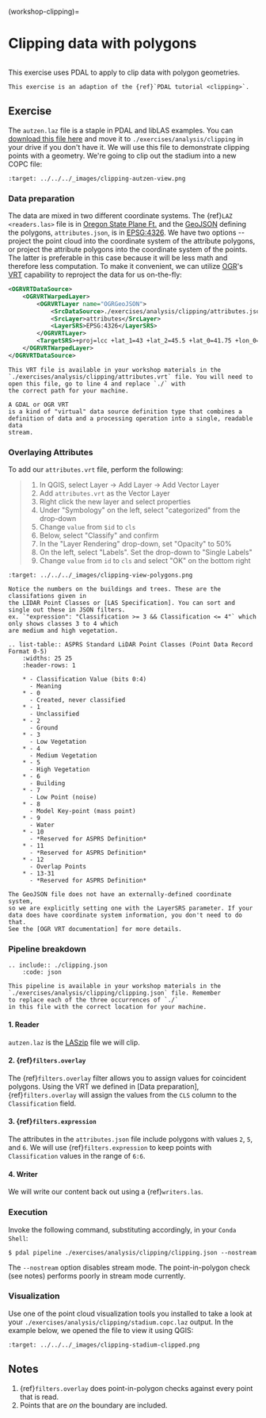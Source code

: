 (workshop-clipping)=

# Clipping data with polygons

```{index} Clipping, OGR, Vector
```

This exercise uses PDAL to apply to clip data with polygon geometries.

```{note}
This exercise is an adaption of the {ref}`PDAL tutorial <clipping>`.
```

## Exercise

The `autzen.laz` file is a staple in PDAL and libLAS examples. You can
[download this file here](https://github.com/PDAL/data/blob/master/autzen/autzen.laz) and move it to
`./exercises/analysis/clipping` in your drive if you don't have it. We will use
this file to demonstrate clipping points with a geometry. We're going to clip
out the stadium into a new COPC file:

```{image} ../../images/clipping-autzen-view.png
:target: ../../../_images/clipping-autzen-view.png
```

### Data preparation

The data are mixed in two different coordinate systems. The {ref}`LAZ
<readers.las>` file is in [Oregon State Plane Ft.] and the [GeoJSON] defining
the polygons, `attributes.json`, is in [EPSG:4326]. We have two options --
project the point cloud into the coordinate system of the attribute polygons,
or project the attribute polygons into the coordinate system of the points. The
latter is preferable in this case because it will be less math and therefore
less computation. To make it convenient, we can utilize [OGR]'s [VRT]
capability to reproject the data for us on-the-fly:

```xml
<OGRVRTDataSource>
    <OGRVRTWarpedLayer>
        <OGRVRTLayer name="OGRGeoJSON">
            <SrcDataSource>./exercises/analysis/clipping/attributes.json</SrcDataSource>
            <SrcLayer>attributes</SrcLayer>
            <LayerSRS>EPSG:4326</LayerSRS>
        </OGRVRTLayer>
        <TargetSRS>+proj=lcc +lat_1=43 +lat_2=45.5 +lat_0=41.75 +lon_0=-120.5 +x_0=399999.9999999999 +y_0=0 +ellps=GRS80 +units=ft +no_defs</TargetSRS>
    </OGRVRTWarpedLayer>
</OGRVRTDataSource>
```

```{note}
This VRT file is available in your workshop materials in the
`./exercises/analysis/clipping/attributes.vrt` file. You will need to
open this file, go to line 4 and replace `./` with
the correct path for your machine.

A GDAL or OGR VRT
is a kind of "virtual" data source definition type that combines a
definition of data and a processing operation into a single, readable data
stream.
```

### Overlaying Attributes

To add our `attributes.vrt` file, perform the following:

> 1. In QGIS, select Layer -> Add Layer -> Add Vector Layer
> 2. Add `attributes.vrt` as the Vector Layer
> 3. Right click the new layer and select properties
> 4. Under "Symbology" on the left, select "categorized" from the drop-down
> 5. Change `value` from `$id` to `cls`
> 6. Below, select "Classify" and confirm
> 7. In the "Layer Rendering" drop-down, set "Opacity" to 50%
> 8. On the left, select "Labels". Set the drop-down to "Single Labels"
> 9. Change `value` from `id` to `cls` and select "OK" on the bottom right

```{image} ../../images/clipping-view-polygons.png
:target: ../../../_images/clipping-view-polygons.png
```

```{note}
Notice the numbers on the buildings and trees. These are the classifations given in
the LIDAR Point Classes or [LAS Specification]. You can sort and single out these in JSON filters.
ex. `"expression": "Classification >= 3 && Classification <= 4"` which only shows classes 3 to 4 which
are medium and high vegetation.
```

```{eval-rst}
.. list-table:: ASPRS Standard LiDAR Point Classes (Point Data Record Format 0-5)
    :widths: 25 25
    :header-rows: 1

    * - Classification Value (bits 0:4)
      - Meaning
    * - 0
      - Created, never classified
    * - 1
      - Unclassified
    * - 2
      - Ground
    * - 3
      - Low Vegetation
    * - 4
      - Medium Vegetation
    * - 5
      - High Vegetation
    * - 6
      - Building
    * - 7
      - Low Point (noise)
    * - 8
      - Model Key-point (mass point)
    * - 9
      - Water
    * - 10
      - *Reserved for ASPRS Definition*
    * - 11
      - *Reserved for ASPRS Definition*
    * - 12
      - Overlap Points
    * - 13-31
      - *Reserved for ASPRS Definition*
```

```{note}
The GeoJSON file does not have an externally-defined coordinate system,
so we are explicitly setting one with the LayerSRS parameter. If your
data does have coordinate system information, you don't need to do that.
See the [OGR VRT documentation] for more details.
```

### Pipeline breakdown

```{eval-rst}
.. include:: ./clipping.json
    :code: json
```

```{note}
This pipeline is available in your workshop materials in the
`./exercises/analysis/clipping/clipping.json` file. Remember
to replace each of the three occurrences of `./`
in this file with the correct location for your machine.
```

#### 1. Reader

`autzen.laz` is the [LASzip] file we will clip.

#### 2. {ref}`filters.overlay`

The {ref}`filters.overlay` filter allows you to assign values for coincident
polygons. Using the VRT we defined in [Data preparation],
{ref}`filters.overlay` will
assign the values from the `CLS` column to the `Classification` field.

#### 3. {ref}`filters.expression`

The attributes in the `attributes.json` file include polygons with values
`2`, `5`, and `6`. We will use {ref}`filters.expression` to keep points with
`Classification` values in the range of `6:6`.

#### 4. Writer

We will write our content back out using a {ref}`writers.las`.

### Execution

Invoke the following command, substituting accordingly, in your `Conda Shell`:

```console
$ pdal pipeline ./exercises/analysis/clipping/clipping.json --nostream
```

The `--nostream` option disables stream mode. The point-in-polygon check (see
notes) performs poorly in stream mode currently.

### Visualization

Use one of the point cloud visualization tools you installed to take a look at
your `./exercises/analysis/clipping/stadium.copc.laz` output.
In the example below, we opened the file to view it using QGIS:

```{image} ../../images/clipping-stadium-clipped.png
:target: ../../../_images/clipping-stadium-clipped.png
```

## Notes

1. {ref}`filters.overlay` does point-in-polygon checks against every point
   that is read.
2. Points that are *on* the boundary are included.

[cloudcompare]: http://www.danielgm.net/cc/
[epsg:4326]: http://epsg.io/4326
[geojson]: http://geojson.org
[las specification]: https://www.asprs.org/wp-content/uploads/2019/03/LAS_1_4_r14.pdf
[laszip]: http://laszip.org
[ogr]: http://www.gdal.org
[ogr vrt documentation]: http://www.gdal.org/drv_vrt.html
[oregon state plane ft.]: http://www.oregon.gov/DAS/CIO/GEO/pages/coordination/projections/projections.aspx
[shapefiles]: https://en.wikipedia.org/wiki/Shapefile
[vrt]: http://www.gdal.org/drv_vrt.html
